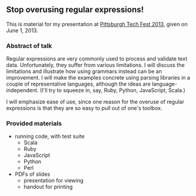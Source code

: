 ## Stop overusing regular expressions!

This is material for my presentation at [Pittsburgh Tech Fest 2013](http://www.pghtechfest.com/), given on June 1, 2013.

### Abstract of talk

Regular expressions are very commonly used to process and validate text data. Unfortunately, they suffer from various limitations. I will discuss the limitations and illustrate how using grammars instead can be an improvement. I will make the examples concrete using parsing libraries in a couple of representative languages, although the ideas are language-independent. (I'll try to squeeze in, say, Ruby, Python, JavaScript, Scala.)

I will emphasize ease of use, since one reason for the overuse of regular expressions is that they are so easy to pull out of one's toolbox.

### Provided materials

- running code, with test suite
  - Scala
  - Ruby
  - JavaScript
  - Python
  - Perl
- PDFs of slides
  - presentation for viewing
  - handout for printing

